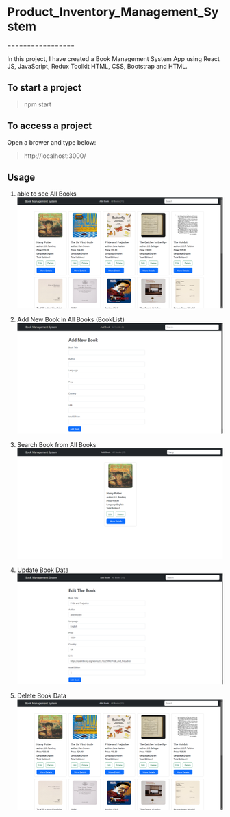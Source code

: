 # Product_Inventory_Management_System

=================

In this project, I have created a Book Management System App using React JS, JavaScript, Redux Toolkit HTML, CSS, Bootstrap and HTML.

## To start a project

> npm start

## To access a project

Open a brower and type below:

> http://localhost:3000/

## Usage

1. able to see All Books  
   ![](https://github.com/Nikitadhonnar16/Book-Management-System/blob/main/public/images/All_Books.png)
2. Add New Book in All Books (BookList)
   ![](https://github.com/Nikitadhonnar16/Book-Management-System/blob/main/public/images/Add_New_Book.png)

3. Search Book from All Books
   ![](https://github.com/Nikitadhonnar16/Book-Management-System/blob/main/public/images/SearchFilter.png)

4. Update Book Data
   ![](https://github.com/Nikitadhonnar16/Book-Management-System/blob/main/public/images/Edit_Book.png)

5. Delete Book Data
   ![](https://github.com/Nikitadhonnar16/Book-Management-System/blob/main/public/images/All_Books.png)
